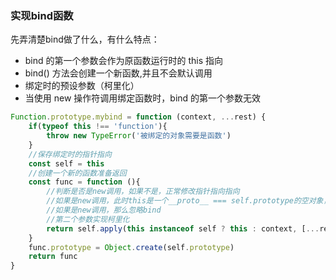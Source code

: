 ### 实现bind函数

先弄清楚bind做了什么，有什么特点：
+ bind 的第一个参数会作为原函数运行时的 this 指向
+ bind() 方法会创建一个新函数,并且不会默认调用
+ 绑定时的预设参数（柯里化）
+ 当使用 new 操作符调用绑定函数时，bind 的第一个参数无效
```javascript
Function.prototype.mybind = function (context, ...rest) {
    if(typeof this !== 'function'){
        throw new TypeError('被绑定的对象需要是函数')
    }
    //保存绑定时的指针指向
    const self = this
    //创建一个新的函数准备返回
    const func = function (){
        //判断是否是new调用，如果不是，正常修改指针指向指向
        //如果是new调用，此时this是一个__proto__ === self.prototype的空对象，具体参考如何实现一个new
        //如果是new调用，那么忽略bind
        //第二个参数实现柯里化
        return self.apply(this instanceof self ? this : context, [...rest, ...arguments])
    }
    func.prototype = Object.create(self.prototype)
    return func
}
```
